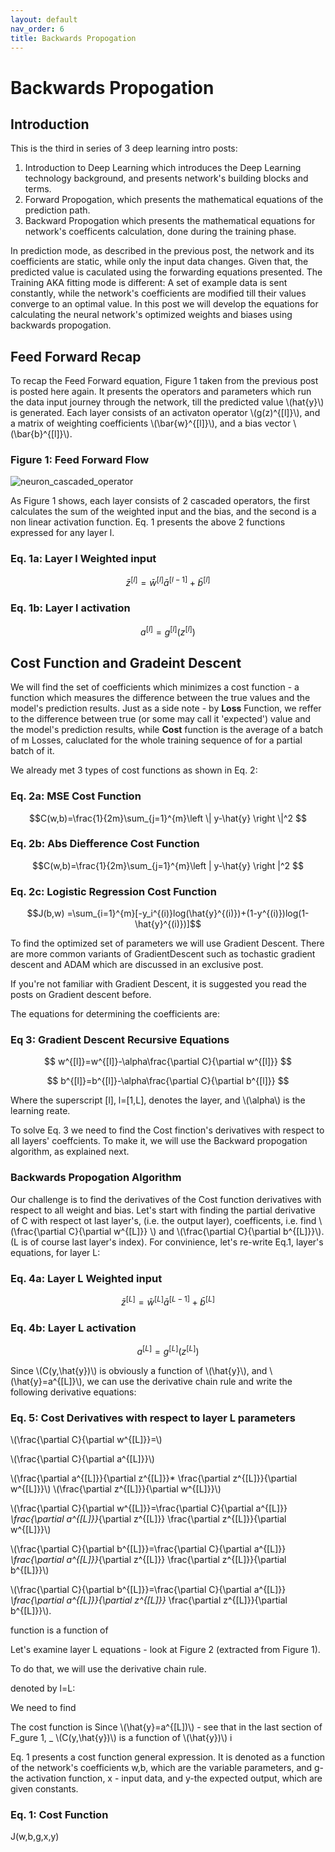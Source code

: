 ```yaml
---
layout: default
nav_order: 6
title: Backwards Propogation
---
```

# Backwards Propogation

## Introduction

This is the third in series of 3 deep learning intro posts:
1. Introduction to Deep Learning which introduces the Deep Learning technology background, and presents network's building blocks and terms.
2. Forward Propogation, which presents the mathematical equations of the prediction path.
3. Backward Propogation which presents the mathematical equations for network's coefficents calculation, done during the training phase.

In prediction mode, as described in the previous post, the network and its coefficients are static, while only the input data changes. Given that, the predicted value is caculated using the forwarding equations presented. The Training AKA fitting mode is different: A set of example data is sent constantly, while the network's coefficients are modified till their values converge to an optimal value.
In this post we will develop the equations for calculating the neural network's optimized weights and biases using backwards propogation. 

## Feed Forward Recap

To recap the Feed Forward equation, Figure 1 taken from the previous post is posted here again. It presents the operators and parameters which run the data input journey through the network, till the predicted value \\(hat{y}\\) is generated. Each layer consists of an activaton operator \\(g(z)^{[l]}\\), and a matrix of weighting coefficients \\(\bar{w}^{[l]}\\), and a bias vector  \\(\bar{b}^{[l]}\\). 

### Figure 1: Feed Forward Flow
![neuron_cascaded_operator](../assets/images/neural-networks/forwarding-vectorized-flow.png)


As Figure 1 shows, each layer consists of 2 cascaded operators, the first calculates the sum of the weighted input and the bias, and the second is a non linear activation function. Eq. 1 presents the above 2 functions expressed for any layer l.

 ### Eq. 1a: Layer l Weighted input
 $$
 \bar{z}^{[l]}=\bar{w}^{[l]}\bar{a}^{[l-1]}+\bar{b}^{[l]}
 $$
 
 ### Eq. 1b: Layer l activation

$$a^{[l]}=
g^{[l]}(z^{[l]})$$



## Cost Function and Gradeint Descent

We will find the set of coefficients which minimizes a cost function - a function which measures the difference between the true values and the model's prediction results. Just as a side note - by **Loss** Function, we reffer to the difference between true (or some may call it 'expected') value and the model's prediction results, while **Cost** function is the average of a batch of m Losses, caluclated for the whole training sequence of for a partial batch of it.

We already met 3 types of cost functions as shown in Eq. 2:

### Eq. 2a: MSE Cost Function

$$C(w,b)=\frac{1}{2m}\sum_{j=1}^{m}\left \| y-\hat{y} \right \|^2
$$

### Eq. 2b: Abs Diefference Cost Function

$$C(w,b)=\frac{1}{2m}\sum_{j=1}^{m}\left | y-\hat{y} \right |^2
$$

### Eq. 2c: Logistic Regression Cost Function

$$J(b,w) =\sum_{i=1}^{m}[-y_i^{(i)}log(\hat{y}^{(i)})+(1-y^{(i)})log(1-\hat{y}^{(i)})]$$


To  find the optimized set of parameters we will use Gradient Descent. There are more common variants of GradientDescent such as tochastic gradient descent and ADAM which are discussed in an exclusive post.

If you're not familiar with Gradient Descent, it is suggested you read the posts on Gradient descent before.

The equations for determining the coefficients are:

### Eq 3: Gradient Descent Recursive Equations

$$
w^{[l]}=w^{[l]}-\alpha\frac{\partial C}{\partial w^{[l]}}
$$

$$
b^{[l]}=b^{[l]}-\alpha\frac{\partial C}{\partial b^{[l]}}
$$

Where the superscript [l], l=[1,L], denotes the layer, and \\(\alpha\\) is the learning reate.

To solve Eq. 3 we need to find the Cost finction's derivatives with respect to all layers' coeffcients. To make it, we will use the Backward propogation algorithm, as explained next.


### Backwards Propogation Algorithm

Our challenge is to find the derivatives of the Cost function derivatives with respect to all weight and bias. Let's start with finding the partial derivative of C with respect ot last layer's, (i.e. the output layer),  coefficents, i.e. find \\(\frac{\partial C}{\partial w^{[L]}}
\\) and \\(\frac{\partial C}{\partial b^{[L]}}\\). (L is of course last layer's index). 
For convinience, let's re-write Eq.1, layer's equations, for layer L:

 ### Eq. 4a: Layer L Weighted input
 $$
 \bar{z}^{[L]}=\bar{w}^{[L]}\bar{a}^{[L-1]}+\bar{b}^{[L]}
 $$
 
 ### Eq. 4b: Layer L activation

$$a^{[L]}=
g^{[L]}(z^{[L]})$$



Since \\(C(y,\hat{y})\\) is obviously a function of \\(\hat{y}\\), and \\(\hat{y}=a^{[L]}\\), we can use the derivative chain rule and write the following derivative equations:

 ### Eq. 5: Cost Derivatives with respect to layer L parameters
 \\(\frac{\partial C}{\partial w^{[L]}}=\\)
 
 \\(\frac{\partial C}{\partial a^{[L]}}\\)
 
 \\(\frac{\partial a^{[L]}}{\partial z^{[L]}}* \frac{\partial z^{[L]}}{\partial w^{[L]}}\\)
 \\(\frac{\partial z^{[L]}}{\partial w^{[L]}}\\)
 
 \\(\frac{\partial C}{\partial w^{[L]}}=\frac{\partial C}{\partial a^{[L]}} *\frac{\partial a^{[L]}}*{\partial z^{[L]}}
 \frac{\partial z^{[L]}}{\partial w^{[L]}}\\)
 
 \\(\frac{\partial C}{\partial b^{[L]}}=\frac{\partial C}{\partial a^{[L]}} *\frac{\partial a^{[L]}}*{\partial z^{[L]}}
 \frac{\partial z^{[L]}}{\partial b^{[L]}}\\)
 


\\(\frac{\partial C}{\partial b^{[L]}}=\frac{\partial C}{\partial a^{[L]}} *\frac{\partial a^{[L]}}{\partial z^{[L]}}* \frac{\partial z^{[L]}}{\partial b^{[L]}}\\).


function is a function of 






Let's examine layer L equations - look at Figure 2 (extracted from Figure 1).





To do that, we will use the derivative chain rule. 




denoted by l=L:

We need to find 

The cost function is Since  \\(\hat{y}=a^{[L])\\) - see that in the last section of F_gure 1, _ \\(C(y,\hat{y})\\) is a function of \\(\hat{y})\\) i




















Eq. 1 presents a cost function general expression. It is denoted as a function of the network's coefficients w,b, which are the variable parameters, and g-the activation function, x - input data, and y-the expected output, which are given constants.


### Eq. 1: Cost Function

J(w,b,g,x,y) 






















